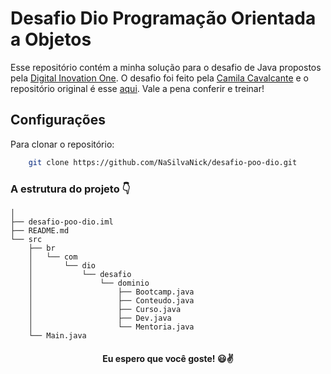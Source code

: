 # Desafio Dio Programação Orientada a Objetos
Esse repositório contém a minha solução para o desafio de Java propostos pela [Digital Inovation One](https://www.dio.me/).
O desafio foi feito pela [Camila Cavalcante](https://github.com/cami-la) e o repositório original é esse [aqui](https://github.com/cami-la/desafio-poo-dio). Vale a pena conferir e treinar!


## Configurações
Para clonar o repositório:
```bash
	git clone https://github.com/NaSilvaNick/desafio-poo-dio.git
```

###  A estrutura do projeto 👇

```
│
├── desafio-poo-dio.iml
├── README.md
└── src
    ├── br
    │   └── com
    │       └── dio
    │           └── desafio
    │               └── dominio
    │                   ├── Bootcamp.java
    │                   ├── Conteudo.java
    │                   ├── Curso.java
    │                   ├── Dev.java
    │                   └── Mentoria.java
    └── Main.java

```

<h4 align="center"> Eu espero que você goste! 😃✌️</h4>